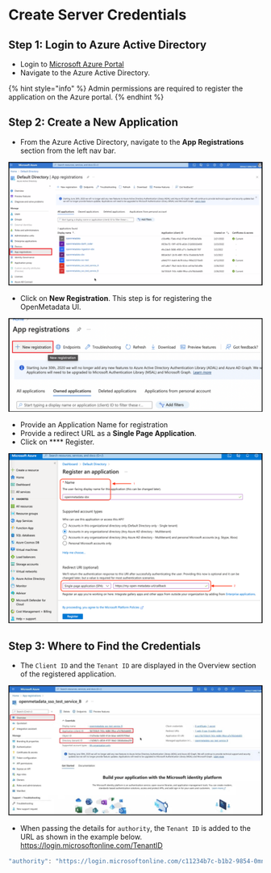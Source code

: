 # Create Server Credentials

## Step 1: Login to Azure Active Directory

* Login to [Microsoft Azure Portal](https://azure.microsoft.com/en-in/services/active-directory/external-identities/)
* Navigate to the Azure Active Directory.

{% hint style="info" %}
Admin permissions are required to register the application on the Azure portal.
{% endhint %}

## Step 2: Create a New Application

* From the Azure Active Directory, navigate to the **App Registrations** section from the left nav bar.

![](<../../../.gitbook/assets/image (33).png>)

* Click on **New Registration**. This step is for registering the OpenMetadata UI.

![](<../../../.gitbook/assets/image (34) (1) (1) (1).png>)

* Provide an Application Name for registration
* Provide a redirect URL as a **Single Page Application**.
* Click on \*\*\*\* Register.

![](<../../../.gitbook/assets/image (6) (1) (1) (1) (1) (1).png>)

## Step 3: Where to Find the Credentials

* The `Client ID` and the `Tenant ID` are displayed in the Overview section of the registered application.

![](<../../../../.gitbook/assets/image (71) (1) (1) (3) (7).png>)

* When passing the details for `authority`, the `Tenant ID` is added to the URL as shown in the example below. https://login.microsoftonline.com/TenantID

```javascript
"authority": "https://login.microsoftonline.com/c11234b7c-b1b2-9854-0mn1-56abh3dea295"
```
